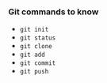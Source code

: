 ### Git commands to know

* `git init`
* `git status`
* `git clone`
* `git add`
* `git commit`
* `git push`
